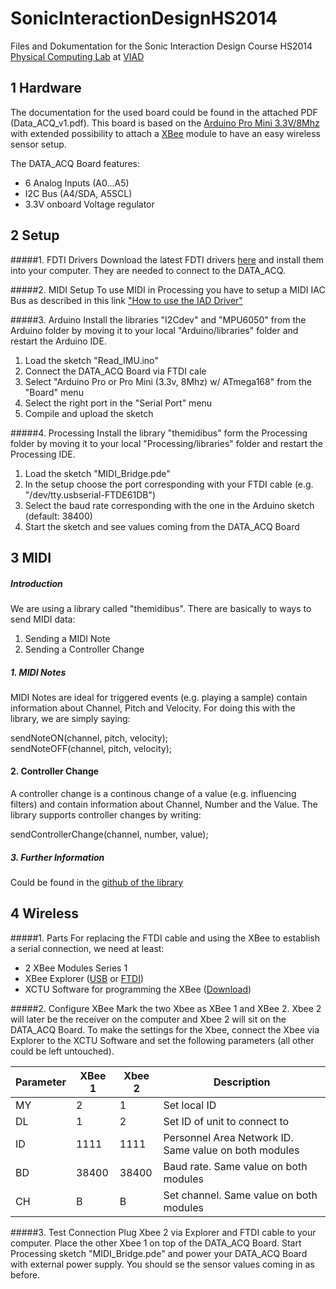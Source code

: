 # SonicInteractionDesignHS2014
Files and Dokumentation for the Sonic Interaction Design Course HS2014 
[Physical Computing Lab](http://blog.zhdk.ch/physicalcomputinglab) at [VIAD](http://iad.zhdk.ch)

## 1 Hardware
The documentation for the used board could be found in the attached PDF (Data_ACQ_v1.pdf). This board is based on the [Arduino Pro Mini 3.3V/8Mhz](http://arduino.cc/en/pmwiki.php?n=Main/ArduinoBoardProMini) with extended possibility to attach a [XBee](https://www.sparkfun.com/products/11215) module to have an easy wireless sensor setup. 

The DATA_ACQ Board features:

* 6 Analog Inputs (A0...A5)
* I2C Bus (A4/SDA, A5SCL)
* 3.3V onboard Voltage regulator

## 2 Setup
#####1. FDTI Drivers
Download the latest FDTI drivers [here](http://www.ftdichip.com/drivers/VCP/MacOSX/FTDIUSBSerialDriver_v2_2_18.dmg) and install them into your computer. They are needed to connect to the DATA_ACQ.

#####2. MIDI Setup
To use MIDI in Processing you have to setup a MIDI IAC Bus as described in this link ["How to use the IAD Driver"](https://sites.google.com/site/mfalab/mac-stuff/how-to-use-the-iac-driver)

#####3. Arduino
Install the libraries "I2Cdev" and "MPU6050" from the Arduino folder by moving it to your local "Arduino/libraries" folder and restart the Arduino IDE. 

1. Load the sketch "Read_IMU.ino"
2. Connect the DATA_ACQ Board via FTDI cale
3. Select "Arduino Pro or Pro Mini (3.3v, 8Mhz) w/ ATmega168" from the "Board" menu
4. Select the right port in the "Serial Port" menu
5. Compile and upload the sketch

#####4. Processing
Install the library "themidibus" form the Processing folder by moving it to your local "Processing/libraries" folder and restart the Processing IDE.

1. Load the sketch "MIDI_Bridge.pde"
2. In the setup choose the port corresponding with your FTDI cable (e.g. "/dev/tty.usbserial-FTDE61DB")
3. Select the baud rate corresponding with the one in the Arduino sketch (default: 38400)
4. Start the sketch and see values coming from the DATA_ACQ Board

## 3 MIDI
##### Introduction
We are using a library called "themidibus". There are basically to ways to send MIDI data:
1. Sending a MIDI Note
2. Sending a Controller Change

##### 1. MIDI Notes
MIDI Notes are ideal for triggered events (e.g. playing a sample) contain information about Channel, Pitch and Velocity. For doing this with the library, we are simply saying:

sendNoteON(channel, pitch, velocity);  
sendNoteOFF(channel, pitch, velocity);

#### 2. Controller Change
A controller change is a continous change of a value (e.g. influencing filters) and contain information about Channel, Number and the Value. The library supports controller changes by writing:

sendControllerChange(channel, number, value);

##### 3. Further Information
Could be found in the [github of the library](https://github.com/sparks/themidibus)

## 4 Wireless

#####1. Parts
For replacing the FTDI cable and using the XBee to establish a serial connection, we need at least:

* 2 XBee Modules Series 1
* XBee Explorer  ([USB](https://www.sparkfun.com/products/11812) or [FTDI](https://www.sparkfun.com/products/11373))
* XCTU Software for programming the XBee ([Download](http://www.digi.com/products/wireless-wired-embedded-solutions/zigbee-rf-modules/xctu))

#####2. Configure XBee
Mark the two Xbee as XBee 1 and XBee 2. Xbee 2 will later be the receiver on the computer and Xbee 2 will sit on the DATA_ACQ Board. To make the settings for the Xbee, connect the Xbee via Explorer to the XCTU Software and set the following parameters (all other could be left untouched).

|Parameter|XBee 1 | Xbee 2 | Description|
|---------|-------|--------|------------|
|MY|2|1|Set local ID|
|DL|1|2|Set ID of unit to connect to|
|ID|1111|1111|Personnel Area Network ID. Same value on both modules|
|BD|38400|38400|Baud rate. Same value on both modules|
|CH|B|B|Set channel. Same value on both modules|

#####3. Test Connection
Plug Xbee 2 via Explorer and FTDI cable to your computer. Place the other Xbee 1 on top of the DATA_ACQ Board. Start Processing sketch "MIDI_Bridge.pde" and power your DATA_ACQ Board with external power supply. You should se the sensor values coming in as before.
